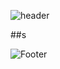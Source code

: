 ![header](https://capsule-render.vercel.app/api?type=waving&color=#6667AB&height=300&section=header)

##s


![Footer](https://capsule-render.vercel.app/api?type=waving&color=#6667AB&height=200&section=footer)
